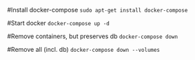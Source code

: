#Install docker-compose
`sudo apt-get install docker-compose`

#Start docker
`docker-compose up -d`

#Remove containers, but preserves db
`docker-compose down`

#Remove all (incl. db)
`docker-compose down --volumes`
